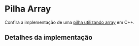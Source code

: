 # Pilha Array

Confira a implementação de uma [pilha utilizando array]() em C++.

## Detalhes da implementação